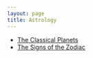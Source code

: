 ```yaml
---
layout: page
title: Astrology
---
```


- [The Classical Planets](planets.md)
- [The Signs of the Zodiac](signs.md)
